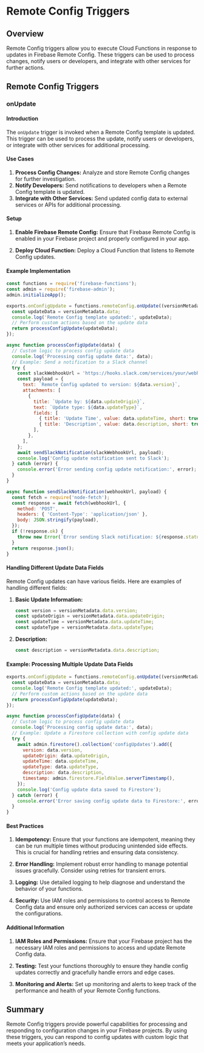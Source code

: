 # Remote Config Triggers

## Overview
Remote Config triggers allow you to execute Cloud Functions in response to updates in Firebase Remote Config. These triggers can be used to process changes, notify users or developers, and integrate with other services for further actions.

## Remote Config Triggers

### onUpdate

#### Introduction
The `onUpdate` trigger is invoked when a Remote Config template is updated. This trigger can be used to process the update, notify users or developers, or integrate with other services for additional processing.

#### Use Cases
1. **Process Config Changes:** Analyze and store Remote Config changes for further investigation.
2. **Notify Developers:** Send notifications to developers when a Remote Config template is updated.
3. **Integrate with Other Services:** Send updated config data to external services or APIs for additional processing.

#### Setup
1. **Enable Firebase Remote Config:**
   Ensure that Firebase Remote Config is enabled in your Firebase project and properly configured in your app.

2. **Deploy Cloud Function:**
   Deploy a Cloud Function that listens to Remote Config updates.

#### Example Implementation
```javascript
const functions = require('firebase-functions');
const admin = require('firebase-admin');
admin.initializeApp();

exports.onConfigUpdate = functions.remoteConfig.onUpdate((versionMetadata) => {
  const updateData = versionMetadata.data;
  console.log('Remote Config template updated:', updateData);
  // Perform custom actions based on the update data
  return processConfigUpdate(updateData);
});

async function processConfigUpdate(data) {
  // Custom logic to process config update data
  console.log('Processing config update data:', data);
  // Example: Send a notification to a Slack channel
  try {
    const slackWebhookUrl = 'https://hooks.slack.com/services/your/webhook/url';
    const payload = {
      text: `Remote Config updated to version: ${data.version}`,
      attachments: [
        {
          title: `Update by: ${data.updateOrigin}`,
          text: `Update type: ${data.updateType}`,
          fields: [
            { title: 'Update Time', value: data.updateTime, short: true },
            { title: 'Description', value: data.description, short: true },
          ],
        },
      ],
    };
    await sendSlackNotification(slackWebhookUrl, payload);
    console.log('Config update notification sent to Slack');
  } catch (error) {
    console.error('Error sending config update notification:', error);
  }
}

async function sendSlackNotification(webhookUrl, payload) {
  const fetch = require('node-fetch');
  const response = await fetch(webhookUrl, {
    method: 'POST',
    headers: { 'Content-Type': 'application/json' },
    body: JSON.stringify(payload),
  });
  if (!response.ok) {
    throw new Error(`Error sending Slack notification: ${response.statusText}`);
  }
  return response.json();
}
```

#### Handling Different Update Data Fields
Remote Config updates can have various fields. Here are examples of handling different fields:

1. **Basic Update Information:**
   ```javascript
   const version = versionMetadata.data.version;
   const updateOrigin = versionMetadata.data.updateOrigin;
   const updateTime = versionMetadata.data.updateTime;
   const updateType = versionMetadata.data.updateType;
   ```

2. **Description:**
   ```javascript
   const description = versionMetadata.data.description;
   ```

#### Example: Processing Multiple Update Data Fields
```javascript
exports.onConfigUpdate = functions.remoteConfig.onUpdate((versionMetadata) => {
  const updateData = versionMetadata.data;
  console.log('Remote Config template updated:', updateData);
  // Perform custom actions based on the update data
  return processConfigUpdate(updateData);
});

async function processConfigUpdate(data) {
  // Custom logic to process config update data
  console.log('Processing config update data:', data);
  // Example: Update a Firestore collection with config update data
  try {
    await admin.firestore().collection('configUpdates').add({
      version: data.version,
      updateOrigin: data.updateOrigin,
      updateTime: data.updateTime,
      updateType: data.updateType,
      description: data.description,
      timestamp: admin.firestore.FieldValue.serverTimestamp(),
    });
    console.log('Config update data saved to Firestore');
  } catch (error) {
    console.error('Error saving config update data to Firestore:', error);
  }
}
```

#### Best Practices
1. **Idempotency:**
   Ensure that your functions are idempotent, meaning they can be run multiple times without producing unintended side effects. This is crucial for handling retries and ensuring data consistency.

2. **Error Handling:**
   Implement robust error handling to manage potential issues gracefully. Consider using retries for transient errors.

3. **Logging:**
   Use detailed logging to help diagnose and understand the behavior of your functions.

4. **Security:**
   Use IAM roles and permissions to control access to Remote Config data and ensure only authorized services can access or update the configurations.

#### Additional Information
1. **IAM Roles and Permissions:**
   Ensure that your Firebase project has the necessary IAM roles and permissions to access and update Remote Config data.

2. **Testing:**
   Test your functions thoroughly to ensure they handle config updates correctly and gracefully handle errors and edge cases.

3. **Monitoring and Alerts:**
   Set up monitoring and alerts to keep track of the performance and health of your Remote Config functions.

## Summary
Remote Config triggers provide powerful capabilities for processing and responding to configuration changes in your Firebase projects. By using these triggers, you can respond to config updates with custom logic that meets your application’s needs.
